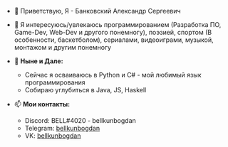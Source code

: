 - 👋 Приветствую, Я - Банковский Александр Сергеевич
- 👀 Я интересуюсь/увлекаюсь программированием (Разработка ПО, Game-Dev, Web-Dev и другого понемногу), поэзией, спортом (В особенности, баскетболом), сериалами, видеоиграми, музыкой, монтажом и другим понемногу
- 🌱 **Ныне и Дале:**
  - Сейчас я осваиваюсь в Python и C# - мой любимый язык программирования
  - Собираю углубиться в Java, JS, Haskell
  
- 📫 **Мои контакты:**

  - Discord: BELL#4020 - bellkunbogdan
  - Telegram: [bellkunbogdan](t.me/bellkunbogdan)
  - VK: [bellkunbogdan](vk.com/bellkunbogdan)
